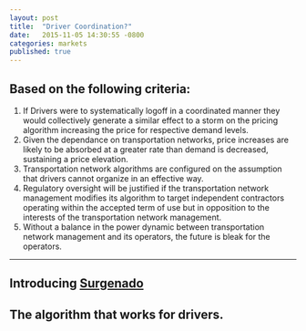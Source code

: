 ```yaml
---
layout: post
title:  "Driver Coordination?"
date:   2015-11-05 14:30:55 -0800
categories: markets
published: true
---
```


## Based on the following criteria:
1. If Drivers were to systematically logoff in a coordinated manner they would collectively generate a similar effect to a storm on the pricing algorithm increasing the price for respective demand levels.
4. Given the dependance on transportation networks, price increases are likely to be absorbed at a greater rate than demand is decreased, sustaining a price elevation.
5. Transportation network algorithms are configured on the assumption that drivers cannot organize in an effective way.
5. Regulatory oversight will be justified if the transportation network management modifies its algorithm to target independent contractors operating within the accepted term of use but in opposition to the interests of the transportation network management.
3. Without a balance in the power dynamic between transportation network management and its operators, the future is bleak for the operators.

***

## Introducing [Surgenado](http://www.surgenado.com)

## The algorithm that works for drivers.
